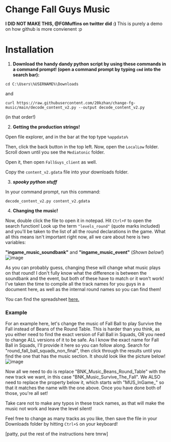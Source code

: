 # Change Fall Guys Music
**I DID NOT MAKE THIS, @FGMuffins on twitter did :)**
This is purely a demo on how github is more convienent :p

# Installation

1. **Download the handy dandy python script by using these commands in a command prompt! (open a command prompt by typing `cmd` into the search bar):**
```
cd C:\Users\%USERNAME%\Downloads
```
and
```
curl https://raw.githubusercontent.com/20kzhan/change-fg-music/main/decode_content_v2.py --output decode_content_v2.py
```
(in that order!)

2. **Getting the production strings!**

Open file explorer, and in the bar at the top type `%appdata%`

Then, click the back button in the top left. Now, open the `LocalLow` folder. Scroll down until you see the `Mediatonic` folder.

Open it, then open `FallGuys_client` as well.

Copy the `content_v2.gdata` file into your downloads folder.

3. ***spooky python stuff***

In your command prompt, run this command:
```
decode_content_v2.py content_v2.gdata
```

4. **Changing the music!**

Now, double click the file to open it in notepad. Hit `Ctrl+F` to open the search function! Look up the term `"levels_round"` (quote marks included) and you'll be taken to the list of all the round declarations in the game. What all this means isn't important right now, all we care about here is two variables: 

**"ingame_music_soundbank"** and **"ingame_music_event"** (*Shown below!*)
![image](https://user-images.githubusercontent.com/49377371/205427282-b4800fe8-fb59-4d57-951e-c1ac457c301c.png)

As you can probably guess, changing these will change what music plays on that round! I don't fully know what the difference is between the soundbank and the event, but both of these have to match or it won't work! I've taken the time to compile all the track names for you guys in a document here, as well as the internal round names so you can find them!

You can find the spreadsheet [here.](https://docs.google.com/spreadsheets/d/1wusidMJCEFIgZfC757F08wmsawP5RbqYj1noBzLtdWM/edit?usp=sharing)

### Example

For an example here, let's change the music of Fall Ball to play Survive the Fall instead of Beans of the Round Table. This is harder than you think, as you either need to find the exact version of Fall Ball in Squads, OR you need to change ALL versions of it to be safe. As I know the exact name for Fall Ball in Squads, I'll provide it here so you can follow along. Search for "round_fall_ball_squads_non_final", then click through the results until you find the one that has the music section. It should look like the picture below!
![image](https://user-images.githubusercontent.com/49377371/205427814-597d33ef-22c4-4f04-9b8e-bb69914e0db8.png)

Now all we need to do is replace "BNK_Music_Beans_Round_Table" with the new track we want, in this case "BNK_Music_Survive_The_Fall". We ALSO need to replace the property below it, which starts with "MUS_InGame_" so that it matches the name with the one above. Once you have done both of those, you're all set!

Take care not to make any typos in these track names, as that will make the music not work and leave the level silent!

Feel free to change as many tracks as you like, then save the file in your Downloads folder by hitting `Ctrl+S` on your keyboard!

[patty, put the rest of the instructions here tmrw]
